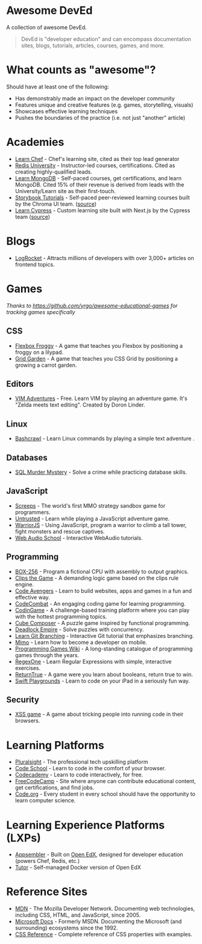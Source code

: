 # Awesome DevEd

A collection of awesome DevEd.

> DevEd is "developer education" and can encompass documentation sites, blogs, tutorials, articles, courses, games, and more.

# What counts as "awesome"?

Should have at least one of the following:

- Has demonstrably made an impact on the developer community
- Features unique and creative features (e.g. games, storytelling, visuals)
- Showcases effective learning techniques
- Pushes the boundaries of the practice (i.e. not just "another" article)


# Academies

- [Learn Chef](https://learn.chef.io/) - Chef's learning site, cited as their top lead generator
- [Redis University](https://university.redis.com/) - Instructor-led courses, certifications. Cited as creating highly-qualified leads.
- [Learn MongoDB](https://learn.mongodb.com/) - Self-paced courses, get certifications, and learn MongoDB. Cited 15% of their revenue is derived from leads with the University/Learn site as their first-touch.
- [Storybook Tutorials](https://storybook.js.org/tutorials/) - Self-paced peer-reviewed learning courses built by the Chroma UI team. ([source](https://github.com/chromaui/learnstorybook.com))
- [Learn Cypress](https://learn.cypress.io/) - Custom learning site built with Next.js by the Cypress team ([source](https://github.com/cypress-io/cypress-realworld-testing))

# Blogs

- [LogRocket](https://blog.logrocket.com) - Attracts millions of developers with over 3,000+ articles on frontend topics.

# Games

_Thanks to https://github.com/yrgo/awesome-educational-games for tracking games specifically_

## CSS

- [Flexbox Froggy](http://flexboxfroggy.com/) - A game that teaches you Flexbox by positioning a froggy on a lilypad.
- [Grid Garden](https://cssgridgarden.com/) - A game that teaches you CSS Grid by positioning a growing a carrot garden.

## Editors

- [VIM Adventures](https://vim-adventures.com/) - Free. Learn VIM by playing an adventure game. It's "Zelda meets text editing". Created by Doron Linder.

## Linux

- [Bashcrawl](https://gitlab.com/slackermedia/bashcrawl) - Learn Linux commands by playing a simple text adventure .

## Databases

- [SQL Murder Mystery](https://mystery.knightlab.com/) - Solve a crime while practicing database skills.

## JavaScript

- [Screeps](https://screeps.com/) - The world's first MMO strategy sandbox game for programmers.
- [Untrusted](https://alexnisnevich.github.io/untrusted/) - Learn while playing a JavaScript adventure game.
- [WarriorJS](https://github.com/olistic/warriorjs) - Using JavaScript, program a warrior to climb a tall tower, fight monsters and rescue captives.
- [Web Audio School](https://mmckegg.github.io/web-audio-school/) - Interactive WebAudio tutorials.

## Programming

- [BOX-256](http://box-256.com/) - Program a fictional CPU with assembly to output graphics.
- [Clips the Game](https://md5crypt.github.io/clipsgame/) - A demanding logic game based on the clips rule engine.
- [Code Avengers](https://www.codeavengers.com/) - Learn to build websites, apps and games in a fun and effective way.
- [CodeCombat](https://codecombat.com/) - An engaging coding game for learning programming.
- [CodinGame](https://www.codingame.com/start) - A challenge-based training platform where you can play with the hottest programming topics.
- [Cube Composer](https://david-peter.de/cube-composer/) - A puzzle game inspired by functional programming.
- [Deadlock Empire](https://deadlockempire.github.io/) - Solve puzzles with concurrency.
- [Learn Git Branching](https://learngitbranching.js.org/) - Interactive Git tutorial that emphasizes branching.
- [Mimo](https://getmimo.com/) - Learn how to become a developer on mobile.
- [Programming Games Wiki](http://programminggames.org/) - A long-standing catalogue of programming games through the years.
- [RegexOne](https://regexone.com/lesson/introduction_abcs) - Learn Regular Expressions with simple, interactive exercises.
- [ReturnTrue](https://alf.nu/ReturnTrue) - A game were you learn about booleans, return true to win.
- [Swift Playgrounds](https://www.apple.com/swift/playgrounds/) - Learn to code on your iPad in a seriously fun way.

## Security

- [XSS game](https://xss-game.appspot.com) - A game about tricking people into running code in their browsers.


# Learning Platforms

- [Pluralsight](https://pluralsight.com) - The professional tech upskilling platform
- [Code School](https://www.pluralsight.com/codeschool ) - Learn to code in the comfort of your browser.
- [Codecademy](https://www.codecademy.com/) - Learn to code interactively, for free.
- [FreeCodeCamp](https://freecodecamp.org) - Site where anyone can contribute educational content, get certifications, and find jobs.
- [Code.org](https://code.org/) - Every student in every school should have the opportunity to learn computer science.

# Learning Experience Platforms (LXPs)

- [Appsembler](https://appsembler.com) - Built on [Open EdX](https://openedx.org), designed for developer education (powers Chef, Redis, etc.)
- [Tutor](https://docs.tutor.overhang.io/) - Self-managed Docker version of Open EdX

# Reference Sites

- [MDN](https://developer.mozilla.org/en-US/) - The Mozilla Developer Network. Documenting web technologies, including CSS, HTML, and JavaScript, since 2005.
- [Microsoft Docs](https://docs.microsoft.com) - Formerly MSDN. Documenting the Microsoft (and surrounding) ecosystems since the 1992.
- [CSS Reference](https://cssreference.io) - Complete reference of CSS properties with examples.
